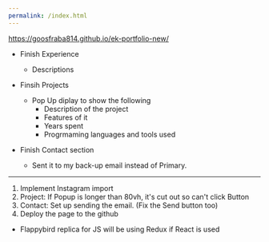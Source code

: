 ```yaml
---
permalink: /index.html
---
```

https://goosfraba814.github.io/ek-portfolio-new/
- Finish Experience
    - Descriptions

- Finsih Projects
    - Pop Up diplay to show the following
        - Description of the project
        - Features of it 
        - Years spent 
        - Progrmaming languages and tools used
        
- Finish Contact section 
    - Sent it to my back-up email instead of Primary.
    

-------------------------------------------------------------

1. Implement Instagram import
2. Project: If Popup is longer than 80vh, it's cut out so can't click Button 
3. Contact: Set up sending the email. (Fix the Send button too)
5. Deploy the page to the github

- Flappybird replica for JS will be using Redux if React is used

